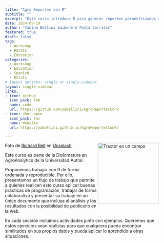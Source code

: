 ```yaml
---
title: "Agro Reportes con R"
subtitle: ""
excerpt: "Este curso introduce R para generar reportes parametrizados con ejemplos y casos de uso relacionados a agricultura"
date: 2024-09-19
author: "Yanina Bellini Saibene & Paola Corrales"
featured: true
draft: false
tags:
  - Workshop
  - RStats
  - Education
categories:
  - Workshop
  - Education
  - Spanish
  - RStats
# layout options: single or single-sidebar
layout: single-sidebar
links:
- icon: github
  icon_pack: fab
  name: code
  url: https://github.com/yabellini/AgroReportesConR
- icon: door-open
  icon_pack: fas
  name: Website
  url: https://yabellini.github.io/AgroReportesConR/

---
```


<img src='featured.png' align="right" height="200" alt='Tractor en un campo'/>

Foto de <a href="https://unsplash.com/es/@maplerockdesign?utm_content=creditCopyText&utm_medium=referral&utm_source=unsplash">Richard Bell</a> en <a href="https://unsplash.com/es/fotos/agricultura-de-tractores-ecologicos-en-el-campo-vpfEhvI5UE4?utm_content=creditCopyText&utm_medium=referral&utm_source=unsplash">Unsplash</a>
  

Este curso es parte de la Diplomatura en AgroAnalytics de la Universidad Autral.

Proponemos trabajar con R de forma ordenada y reproducible. Por ello, presentamos un flujo de trabajo que permite a quienes realicen este curso aplicar buenas prácticas de programación, trabajar de forma colaborativa y presentar su trabajo en un único documento que incluya el análisis y los resultados con la posibilidad de publicarlo en la web.

En cada sección incluimos actividades junto con ejemplos. Queremos que estos ejercicios sean realistas para que cualquiera pueda encontrar similitudes en sus propios datos y pueda aplicar lo aprendido a otras situaciones.

